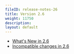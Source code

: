 ```yaml
---
fileID: release-notes-26
title: Version 2.6
weight: 11750
description: 
layout: default
---
```

- [What's New in 2.6](release-notes-new-features26)
- [Incompatible changes in 2.6](release-notes-upgrading-changes26)
